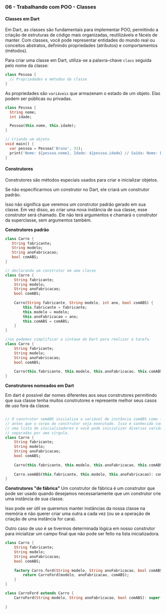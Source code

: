 ### 06 - Trabalhando com POO - Classes

#### Classes em Dart

Em Dart, as classes são fundamentais para implementar POO, permitindo a criação de estruturas de código mais organizadas, reutilizáveis e fáceis de manter. Com classes, você pode representar entidades do mundo real ou conceitos abstratos, definindo propriedades (atributos) e comportamentos (métodos).

Para criar uma classe em Dart, utiliza-se a palavra-chave `class` seguida pelo nome da classe:

```dart
class Pessoa {
  // Propriedades e métodos da classe
}
```

As propriedades são `variáveis` que armazenam o estado de um objeto. Elas podem ser públicas ou privadas.


```dart
class Pessoa {
  String nome;
  int idade;

  Pessoa(this.nome, this.idade);
}

// Criando um objeto
void main() {
  var pessoa = Pessoa('Bruno', 31);
  print('Nome: ${pessoa.nome}, Idade: ${pessoa.idade} // Saída: Nome: Bruno, Idade: 31');
}
```

#### Construtores
Construtores são métodos especiais usados para criar e inicializar objetos.

Se não especificarmos um construtor no Dart, ele criará um construtor padrão.

Isso não significa que veremos um construtor padrão gerado em sua classe. Em vez disso, ao criar uma nova instância de sua classe, esse construtor será chamado. Ele não terá argumentos e chamará o construtor da superclasse, sem argumentos também.


**Construtores padrão**
```dart
class Carro {
   String fabricante;
   String modelo;
   String anoFabricacao;
   bool comABS;
}

// declarando um construtor em uma classe
class Carro {
	String fabricante;
   	String modelo;
   	String anoFabricacao;
   	bool comABS;
   
   	Carro(String fabricante, String modelo, int ano, bool comABS) {
    	this.fabricante = fabricante;
      	this.modelo = modelo;
      	this.anoFabricacao = ano;
      	this.comABS = comABS;
   	}
}

//ou podemos simplificar a sintaxe do Dart para realizar a tarefa.
class Carro {
	String fabricante;
   	String modelo;
   	String anoFabricacao;
   	bool comABS;
   
   	Carro(this.fabricante, this.modelo, this.anoFabricacao, this.comABS);
}
```

**Construtores nomeados em Dart**

Em dart é possível dar nomes diferentes aos seus construtores permitindo que sua classe tenha muitos construtores e represente melhor seus casos de uso fora da classe.

```dart

// O construtor semABS inicializa a variável de instância comABS como false,
// antes que o corpo do construtor seja executado. Isso é conhecido como 
// uma lista de inicializadores e você pode inicializar diversas variáveis, 
// separadas por uma vírgula.
class Carro {
	String fabricante;
   	String modelo;
   	String anoFabricacao;
   	bool comABS;
   
   	Carro(this.fabricante, this.modelo, this.anoFabricacao, this.comABS);
   
   	Carro.semABS(this.fabricante, this.modelo, this.anoFabricacao): comABS = false;
}
```





**Construtores "de fábrica"**
Um construtor de fábrica é um construtor que pode ser usado quando desejamos necessariamente que um construtor crie uma instância de sua classe.

Isso pode ser útil se queremos manter instâncias da nossa classe na memória e não querer criar uma outra a cada vez (ou se a operação de criação de uma instância for cara).

Outro caso de uso é se tivermos determinada lógica em nosso construtor para inicializar um campo final que não pode ser feito na lista inicializadora.

```dart
class Carro {
	String fabricante;
   	String modelo;
   	String anoFabricacao;
   	bool comABS;
   
   	factory Carro.ford(String modelo, String anoFabricacao, bool comABS) {
    	return CarroFord(modelo, anoFabricacao, comABS);
    }
}

class CarroFord extends Carro {
	CarroFord(String modelo, String anoFabricacao, bool comABS): super("Ford", modelo, anoFabricacao, comABS);
 
}
```
